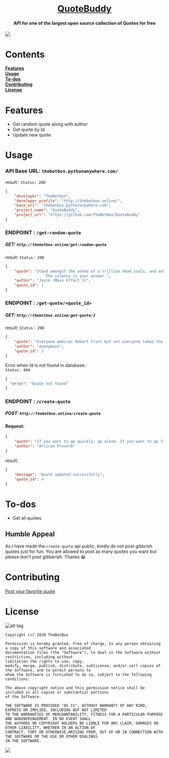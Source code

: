 <h1 align=center><a href="http://thebotbox.pythonanywhere.com/post-quote">QuoteBuddy</a></h1>
<h4 align=center>API for one of the largest open source collection of Quotes for free </h4>   

<img src= "https://user-images.githubusercontent.com/41512314/83441571-5e0fcc80-a464-11ea-883d-39f00985ee16.png"/>  

#  Contents    
**[Features](#features)**  
**[Usage](#usage)**   
**[To-dos](#to-dos)**   
**[Contributing](#contributing)**    
**[License](#license)** 


# Features 
<ul>
  <li>Get random quote along with author</li>
  <li>Get quote by Id </li>
  <li>Update new quote </li>
</ul>     


# Usage    
### API Base URL: `thebotbox.pythonanywhere.com/` 

result :
`Status: 200`

```json
{
	"developer": "TheBotbox",
	"developer_profile": "http://thebotbox.online/",
	"base_url": "thebotbox.pythonanywhere.com",
	"project_name": "QuoteBuddy",
	"project_url": "https://github.com/TheBotBox/QuoteBuddy"
}
```  

### ENDPOINT : `/get-random-quote`
##### GET: `http://thebotbox.online/get-random-quote`    

result: 
`Status: 200`
```json
{
	"quote": "Stand amongst the ashes of a trillion dead souls, and ask the ghosts if honor matters.
                  The silence is your answer.",
	"author": "Javik (Mass Effect 3)",
	"quote_id": 1
}
```    

### ENDPOINT : `/get-quote/<quote_id>`
##### GET: `http://thebotbox.online/get-quote/3`     

result: 
`Status: 200`
```json
{
	"quote": "Everyone admires Robert Frost but not everyone takes the road less traveled",
	"author": "anonymous",
	"quote_id": 3
}
```  

Error when Id is not found in database:    
`Status: 404`  
```json
{
  "error": "Quote not found"
}
```   


### ENDPOINT : `/create-quote`
##### POST: `http://thebotbox.online/create-quote`     

#### Request: 
```json
{
	"quote": "If you want to go quickly, go alone. If you want to go far, go together",
	"author": "African Proverb"
}
```  

result: 
```json 
{
    "message": "Quote updated successfully",
    "quote_id": 4
}
```    

# To-dos   
<ul>
  <li>Get all quotes</li>  
</ul>


## Humble Appeal    
As I have made the `create-quote` api public, kindly do not post gibbrish quotes just for fun. You are allowed to post as many quotes you want but please don't post gibberish. Thanks 😀 



# Contributing   
<a href="http://thebotbox.pythonanywhere.com/post-quote" target="_blank">Post your favorite quote</a>


# License   
![alt tag](https://img.shields.io/github/license/mashape/apistatus.svg)  
```
Copyright (c) 2020 TheBotBox

Permission is hereby granted, free of charge, to any person obtaining a copy of this software and associated 
documentation files (the "Software"), to deal in the Software without restriction, including without
limitation the rights to use, copy, 
modify, merge, publish, distribute, sublicense, and/or sell copies of the Software, and to permit persons to 
whom the Software is furnished to do so, subject to the following conditions:

The above copyright notice and this permission notice shall be included in all copies or substantial portions 
of the Software.

THE SOFTWARE IS PROVIDED "AS IS", WITHOUT WARRANTY OF ANY KIND, EXPRESS OR IMPLIED, INCLUDING BUT NOT LIMITED 
TO THE WARRANTIES OF MERCHANTABILITY, FITNESS FOR A PARTICULAR PURPOSE AND NONINFRINGEMENT. IN NO EVENT SHALL 
THE AUTHORS OR COPYRIGHT HOLDERS BE LIABLE FOR ANY CLAIM, DAMAGES OR OTHER LIABILITY, WHETHER IN AN ACTION OF 
CONTRACT, TORT OR OTHERWISE,ARISING FROM, OUT OF OR IN CONNECTION WITH THE SOFTWARE OR THE USE OR OTHER DEALINGS 
IN THE SOFTWARE. 
```   

[ ![](https://img.shields.io/badge/Say%20Thanks-!-1EAEDB.svg) ](https://saythanks.io/to/boxforbot%40gmail.com)
